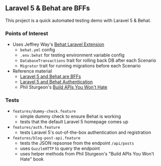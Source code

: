 Laravel 5 & Behat are BFFs
--------------------------

This project is a quick automated testing demo with Laravel 5 & Behat.

### Points of Interest

- Uses Jeffrey Way's [Behat Laravel Extension](https://github.com/laracasts/Behat-Laravel-Extension)
    - ```behat.yml``` config
    - ```.env.behat``` for testing environment variable config
    - ```DatabaseTransactions``` trait for rolling back DB after each Scenario
    - ```Migrator``` trait for running migrations before each Scenario
- Reference material 
    - [Laravel 5 and Behat are BFFs](https://laracasts.com/lessons/laravel-5-and-behat-bffs)
    - [Laravel 5 and Behat Authentication](https://laracasts.com/lessons/laravel-5-and-behat-driving-authentication)
    - Phil Sturgeon's [Build APIs You Won't Hate](https://github.com/philsturgeon/build-apis-you-wont-hate)

### Tests

- ```features/dummy-check.feature```
    - simple dummy check to ensure Behat is working
    - tests that the default Laravel 5 homepage comes up
- ```features/auth.feature```
    - tests Laravel 5's out-of-the-box authentication and registration
- ```features/blog-post-api.feature```
    - tests the JSON repsonse from the endpoint ```/api/posts```
    - uses ```GuzzleHTTP``` to query the endpoint
    - uses helper methods from Phil Sturgeon's "Build APIs You Won't Hate" book
